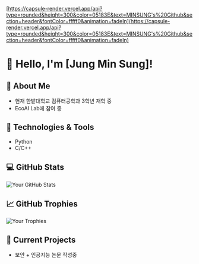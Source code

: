 [https://capsule-render.vercel.app/api?type=rounded&height=300&color=05183E&text=MINSUNG's%20Github&section=header&fontColor=fffff0&animation=fadeIn](https://capsule-render.vercel.app/api?type=rounded&height=300&color=05183E&text=MINSUNG's%20Github&section=header&fontColor=fffff0&animation=fadeIn)

# 👋 Hello, I'm [Jung Min Sung]!

## 🚀 About Me
- 현재 한밭대학교 컴퓨터공학과 3학년 재학 중
- EcoAI Lab에 참여 중 

## 🔧 Technologies & Tools
- Python
- C/C++

## 💻 GitHub Stats
![Your GitHub Stats](https://github-readme-stats.vercel.app/api?username=yourusername&show_icons=true&count_private=true&hide=prs)

## 📈 GitHub Trophies
![Your Trophies](https://github-profile-trophy.vercel.app/?username=yourusername)

## 🌱 Current Projects
- 보안 + 인공지능 논문 작성중
